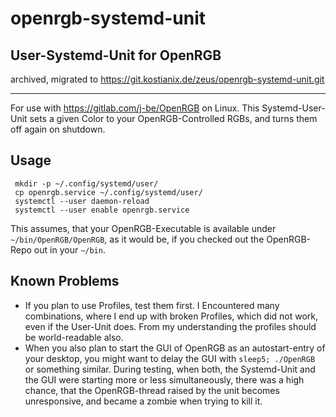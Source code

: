 # openrgb-systemd-unit
User-Systemd-Unit for OpenRGB
---

archived, migrated to https://git.kostianix.de/zeus/openrgb-systemd-unit.git

---

For use with https://gitlab.com/j-be/OpenRGB on Linux.
This Systemd-User-Unit sets a given Color to your OpenRGB-Controlled RGBs, and turns them off again on shutdown. 

## Usage

```
 mkdir -p ~/.config/systemd/user/
 cp openrgb.service ~/.config/systemd/user/
 systemctl --user daemon-reload
 systemctl --user enable openrgb.service
 ```
 This assumes, that your OpenRGB-Executable is available under `~/bin/OpenRGB/OpenRGB`, as it would be, if you checked out the OpenRGB-Repo out in your `~/bin`. 
 
 ## Known Problems
 * If you plan to use Profiles, test them first. I Encountered many combinations, where I end up with broken Profiles, which did not work, even if the User-Unit does. From my understanding the profiles should be world-readable also. 
 * When you also plan to start the GUI of OpenRGB as an autostart-entry of your desktop, you might want to delay the GUI with `sleep5; ./OpenRGB` or something similar. During testing, when both, the Systemd-Unit and the GUI were starting more or less simultaneously, there was a high chance, that the OpenRGB-thread raised by the unit becomes unresponsive, and became a zombie when trying to kill it. 
